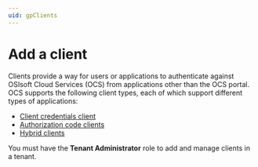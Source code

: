 ```yaml
---
uid: gpClients
---
```

# Add a client

Clients provide a way for users or applications to authenticate against OSIsoft Cloud Services (OCS) from applications other than the OCS portal. OCS supports the following client types, each of which support different types of applications:
- [Client credentials client](xref:gpClientCredentialsClient)
- [Authorization code clients](xref:gpAuthorizationCodeClient)
- [Hybrid clients](xref:gpHybridClient)

You must have the **Tenant Administrator** role to add and manage clients in a tenant.
